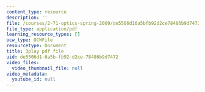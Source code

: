 ```yaml
---
content_type: resource
description: ''
file: /courses/2-71-optics-spring-2009/de5506d16a5bfb92d2ce78486b9d7472_X6cea7dAhBc.pdf
file_type: application/pdf
learning_resource_types: []
ocw_type: OCWFile
resourcetype: Document
title: 3play pdf file
uid: de5506d1-6a5b-fb92-d2ce-78486b9d7472
video_files:
  video_thumbnail_file: null
video_metadata:
  youtube_id: null
---
```

